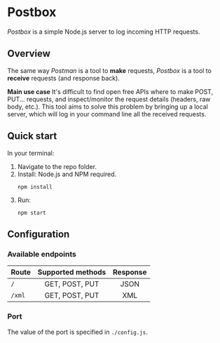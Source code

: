 # Postbox

_Postbox_ is a simple Node.js server to log incoming HTTP requests.



## Overview

The same way _Postman_ is a tool to **make** requests, _Postbox_ is a tool to **receive** requests (and response back).

**Main use case**
It's difficult to find open free APIs where to make POST, PUT... requests, and inspect/monitor the request details (headers, raw body, etc.). This tool aims to solve this problem by bringing up a local server, which will log in your command line all the received requests.

## Quick start

In your terminal:

1. Navigate to the repo folder.
2. Install: Node.js and NPM required.
    ```
    npm install
    ```
3. Run:
    ```
    npm start
    ```

## Configuration

### Available endpoints

| Route  | Supported methods | Response |
| :----- | :---------------: | :------: |
| `/`    |  GET, POST, PUT   |   JSON   |
| `/xml` |  GET, POST, PUT   |   XML    |

### Port

The value of the port is specified in `./config.js`.